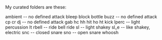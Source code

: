 My curated folders are these:

ambient -- no defined attack
bleep
block
bottle
buzz  -- no defined attack
cp
cr
dj  -- no defined attack
gab
hc
hh
hit
ho
ht
kick
lperc -- light percussion
lt
rbell -- ride bell
ride
sl -- light shakey
sl_e -- like shakey, electric
snc -- closed snare
sno -- open snare
whoosh
